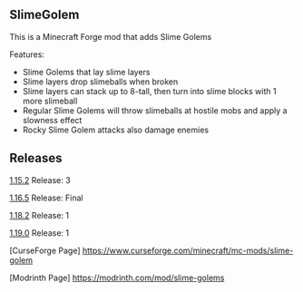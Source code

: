 ## SlimeGolem
This is a Minecraft Forge mod that adds Slime Golems

Features:
- Slime Golems that lay slime layers
- Slime layers drop slimeballs when broken
- Slime layers can stack up to 8-tall, then turn into slime blocks with 1 more slimeball
- Regular Slime Golems will throw slimeballs at hostile mobs and apply a slowness effect
- Rocky Slime Golem attacks also damage enemies

## Releases
[1.15.2](https://github.com/Kinomora/SlimeGolem/releases/tag/1.15.2_03) Release: 3

[1.16.5](https://github.com/Kinomora/SlimeGolem/releases/tag/1.16.5_FINAL) Release: Final

[1.18.2](https://github.com/Kinomora/SlimeGolem/releases/tag/1.18.2_01) Release: 1

[1.19.0](https://github.com/Kinomora/SlimeGolem/releases/tag/1.19.0_01) Release: 1

[CurseForge Page] https://www.curseforge.com/minecraft/mc-mods/slime-golem

[Modrinth Page] https://modrinth.com/mod/slime-golems
